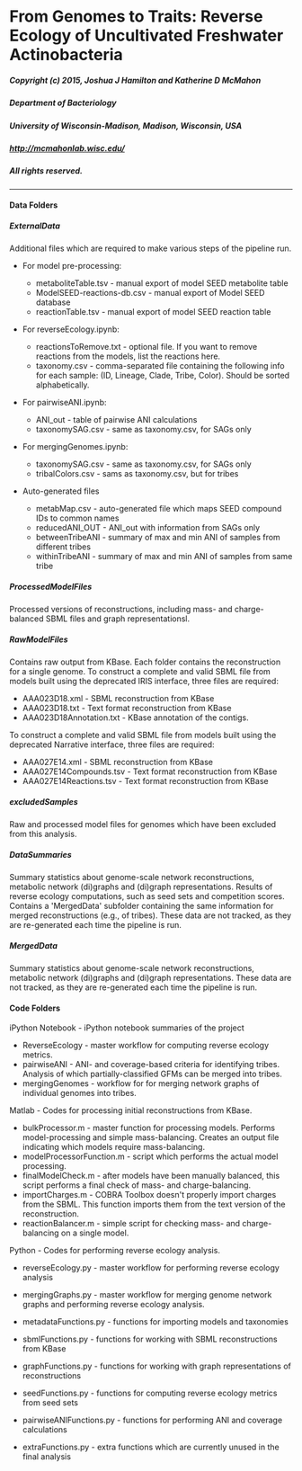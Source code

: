 # From Genomes to Traits: Reverse Ecology of Uncultivated Freshwater Actinobacteria
##### Copyright (c) 2015, Joshua J Hamilton and Katherine D McMahon
##### Department of Bacteriology
##### University of Wisconsin-Madison, Madison, Wisconsin, USA
##### http://mcmahonlab.wisc.edu/
##### All rights reserved.
***

#### Data Folders

##### ExternalData
Additional files which are required to make various steps of the pipeline run.

* For model pre-processing:
    * metaboliteTable.tsv - manual export of model SEED metabolite table
    * ModelSEED-reactions-db.csv - manual export of Model SEED database
    * reactionTable.tsv - manual export of model SEED reaction table

* For reverseEcology.ipynb:
    * reactionsToRemove.txt - optional file. If you want to remove reactions from the models, list the reactions here.
    * taxonomy.csv - comma-separated file containing the following info for each sample: (ID, Lineage, Clade, Tribe, Color). Should be sorted alphabetically.

* For pairwiseANI.ipynb:
    * ANI_out - table of pairwise ANI calculations
    * taxonomySAG.csv - same as taxonomy.csv, for SAGs only

* For mergingGenomes.ipynb:
    * taxonomySAG.csv - same as taxonomy.csv, for SAGs only
    * tribalColors.csv - sams as taxonomy.csv, but for tribes

* Auto-generated files
    * metabMap.csv - auto-generated file which maps SEED compound IDs to common names
    * reducedANI_OUT - ANI_out with information from SAGs only
    * betweenTribeANI - summary of max and min ANI of samples from different tribes
    * withinTribeANI - summary of max and min ANI of samples from same tribe

##### ProcessedModelFiles
Processed versions of reconstructions, including mass- and charge-balanced SBML files and graph representationsl.

##### RawModelFiles
Contains raw output from KBase. Each folder contains the reconstruction for a single genome. To construct a complete and valid SBML file from models built using the deprecated IRIS interface, three files are required:

* AAA023D18.xml - SBML reconstruction from KBase  
* AAA023D18.txt - Text format reconstruction from KBase  
* AAA023D18Annotation.txt - KBase annotation of the contigs.  

To construct a complete and valid SBML file from models built using the deprecated Narrative interface, three files are required:

* AAA027E14.xml - SBML reconstruction from KBase  
* AAA027E14Compounds.tsv - Text format reconstruction from KBase  
* AAA027E14Reactions.tsv  - Text format reconstruction from KBase  

##### excludedSamples
Raw and processed model files for genomes which have been excluded from this analysis.

##### DataSummaries
Summary statistics about genome-scale network reconstructions, metabolic network (di)graphs
and (di)graph representations. Results of reverse ecology computations, such as seed sets and competition scores. Contains a 'MergedData' subfolder containing the same information for merged reconstructions (e.g., of tribes). These data are not tracked, as they are re-generated each time the pipeline is run.

##### MergedData
Summary statistics about genome-scale network reconstructions, metabolic network (di)graphs
and (di)graph representations. These data are not tracked, as they are re-generated each time the pipeline is run.

#### Code Folders


iPython Notebook - iPython notebook summaries of the project
* ReverseEcology - master workflow for computing reverse ecology metrics.
* pairwiseANI - ANI- and coverage-based criteria for identifying tribes. Analysis of which partially-classified GFMs can be merged into tribes.
* mergingGenomes - workflow for for merging network graphs of individual genomes into tribes.


Matlab - Codes for processing initial reconstructions from KBase.

* bulkProcessor.m - master function for processing models. Performs model-processing and simple mass-balancing. Creates an output file indicating which models require mass-balancing.  
* modelProcessorFunction.m - script which performs the actual model processing.  
* finalModelCheck.m - after models have been manually balanced, this script performs a final check of mass- and charge-balancing.  
* importCharges.m - COBRA Toolbox doesn't properly import charges from the SBML. This function imports them from the text version of the reconstruction.  
* reactionBalancer.m - simple script for checking mass- and charge-balancing on a single model.

Python - Codes for performing reverse ecology analysis.

* reverseEcology.py - master workflow for performing reverse ecology analysis  
* mergingGraphs.py - master workflow for merging genome network graphs and performing reverse ecology analysis.

* metadataFunctions.py - functions for importing models and taxonomies
* sbmlFunctions.py - functions for working with SBML reconstructions from KBase  
* graphFunctions.py - functions for working with graph representations of reconstructions  
* seedFunctions.py - functions for computing reverse ecology metrics from seed sets
* pairwiseANIFunctions.py - functions for performing ANI and coverage calculations
* extraFunctions.py - extra functions which are currently unused in the final analysis
